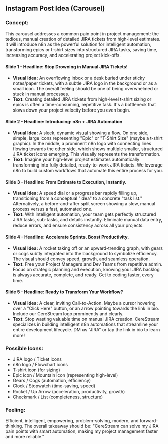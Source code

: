 ## Instagram Post Idea (Carousel)

### Concept:
This carousel addresses a common pain point in project management: the tedious, manual creation of detailed JIRA tickets from high-level estimates. It will introduce n8n as the powerful solution for intelligent automation, transforming epics or t-shirt sizes into structured JIRA tasks, saving time, increasing accuracy, and accelerating project kick-offs.

#### Slide 1 - **Headline: Stop Drowning in Manual JIRA Tickets!**
*   **Visual Idea:** An overflowing inbox or a desk buried under sticky notes/paper tickets, with a subtle JIRA logo in the background or as a small icon. The overall feeling should be one of being overwhelmed or stuck in manual processes.
*   **Text:** Creating detailed JIRA tickets from high-level t-shirt sizing or epics is often a time-consuming, repetitive task. It's a bottleneck that slows down your project velocity before you even begin.

#### Slide 2 - **Headline: Introducing: n8n + JIRA Automation**
*   **Visual Idea:** A sleek, dynamic visual showing a flow. On one side, simple, large icons representing "Epic" or "T-Shirt Size" (maybe a t-shirt graphic). In the middle, a prominent n8n logo with connecting lines flowing towards the other side, which shows multiple smaller, structured JIRA ticket icons emerging. This visually represents the transformation.
*   **Text:** Imagine your high-level project estimates automatically transforming into fully detailed, ready-to-work JIRA tickets. We leverage n8n to build custom workflows that automate this entire process for you.

#### Slide 3 - **Headline: From Estimate to Execution, Instantly.**
*   **Visual Idea:** A speed dial or a progress bar rapidly filling up, transitioning from a conceptual "idea" to a concrete "task list." Alternatively, a before-and-after split screen showing a slow, manual process versus a fast, automated one.
*   **Text:** With intelligent automation, your team gets perfectly structured JIRA tasks, sub-tasks, and details instantly. Eliminate manual data entry, reduce errors, and ensure consistency across all your projects.

#### Slide 4 - **Headline: Accelerate Sprints. Boost Productivity.**
*   **Visual Idea:** A rocket taking off or an upward-trending graph, with gears or cogs subtly integrated into the background to symbolize efficiency. The visual should convey speed, growth, and seamless operation.
*   **Text:** Free your Project Managers and Dev Teams from repetitive admin. Focus on strategic planning and execution, knowing your JIRA backlog is always accurate, complete, and ready. Get to coding faster, every time.

#### Slide 5 - **Headline: Ready to Transform Your Workflow?**
*   **Visual Idea:** A clear, inviting Call-to-Action. Maybe a cursor hovering over a "Click Here" button, or an arrow pointing towards the link in bio. Include our CereStream logo prominently and clearly.
*   **Text:** Stop wasting valuable time on manual JIRA creation. CereStream specializes in building intelligent n8n automations that streamline your entire development lifecycle. DM us "JIRA" or tap the link in bio to learn more!

### Possible Icons:
*   JIRA logo / Ticket icons
*   n8n logo / Flowchart icons
*   T-shirt icon (for sizing)
*   Epic icon / Mountain icon (representing high-level)
*   Gears / Cogs (automation, efficiency)
*   Clock / Stopwatch (time-saving, speed)
*   Rocket / Up Arrow (acceleration, productivity, growth)
*   Checkmark / List (completeness, structure)

### Feeling:
Efficient, intelligent, empowering, problem-solving, modern, and forward-thinking. The overall takeaway should be: "CereStream can solve my JIRA pain points with smart automation, making my project management faster and more reliable."